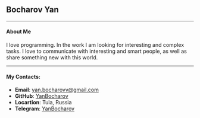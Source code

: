 ## Bocharov Yan

---

#### About Me

I love programming. In the work I am looking for interesting and complex tasks. I love to communicate with interesting and smart people, as well as share something new with this world.

---

#### My Contacts:

- **Email**: yan.bocharovv@gmail.com
- **GitHub**: [YanBocharov](https://github.com/YanBocharov)
- **Locartion**: Tula, Russia
- **Telegram**: [YanBocharov](https://t.me/YanBocharov)
